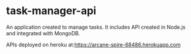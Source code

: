 # task-manager-api
An application created to manage tasks. It includes API created in Node.js and integrated with MongoDB.

APIs deployed on heroku at:https://arcane-spire-68486.herokuapp.com
